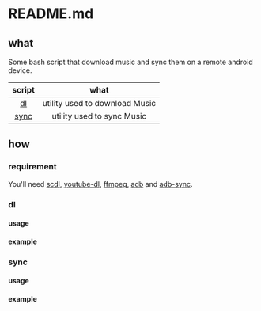 # README.md

## what

Some bash script that download music and sync them on a remote android device.

| script        | what                           |
| :-:           | :-:                            |
| [dl](#dl)     | utility used to download Music |
| [sync](#sync) | utility used to sync Music     |

## how

### requirement

You'll need [scdl](1), [youtube-dl](2), [ffmpeg](3), [adb](4) and [adb-sync](5).

### dl

#### usage

#### example

### sync

#### usage

#### example

[1]: https://github.com/flyingrub/scdl
[2]: https://github.com/ytdl-org/youtube-dl
[3]: mt
[4]: mt
[5]: https://github.com/google/adb-sync
